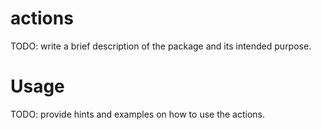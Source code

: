 # actions
TODO: write a brief description of the package and its intended purpose.
# Usage
TODO: provide hints and examples on how to use the actions.
